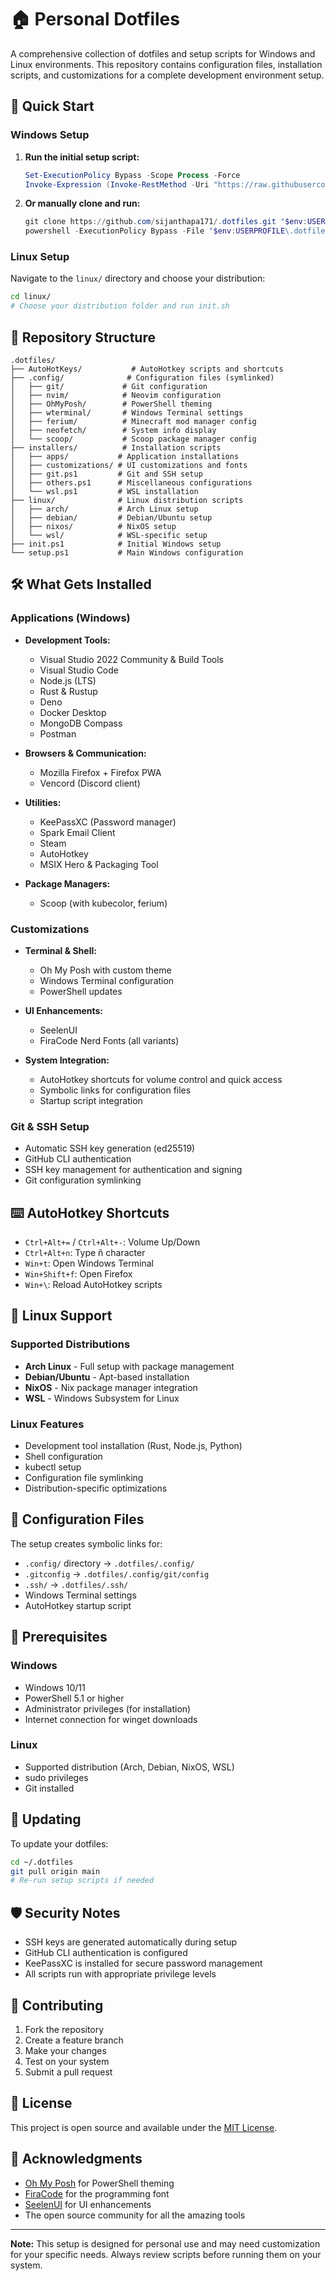 # 🏠 Personal Dotfiles

A comprehensive collection of dotfiles and setup scripts for Windows and Linux environments. This repository contains configuration files, installation scripts, and customizations for a complete development environment setup.

## 🚀 Quick Start

### Windows Setup

1. **Run the initial setup script:**
   ```powershell
   Set-ExecutionPolicy Bypass -Scope Process -Force
   Invoke-Expression (Invoke-RestMethod -Uri "https://raw.githubusercontent.com/sijanthapa171/.dotfiles/main/init.ps1")
   ```

2. **Or manually clone and run:**
   ```powershell
   git clone https://github.com/sijanthapa171/.dotfiles.git "$env:USERPROFILE\.dotfiles"
   powershell -ExecutionPolicy Bypass -File "$env:USERPROFILE\.dotfiles\setup.ps1"
   ```

### Linux Setup

Navigate to the `linux/` directory and choose your distribution:

```bash
cd linux/
# Choose your distribution folder and run init.sh
```

## 📁 Repository Structure

```
.dotfiles/
├── AutoHotKeys/           # AutoHotkey scripts and shortcuts
├── .config/              # Configuration files (symlinked)
│   ├── git/             # Git configuration
│   ├── nvim/            # Neovim configuration
│   ├── OhMyPosh/        # PowerShell theming
│   ├── wterminal/       # Windows Terminal settings
│   ├── ferium/          # Minecraft mod manager config
│   ├── neofetch/        # System info display
│   └── scoop/           # Scoop package manager config
├── installers/          # Installation scripts
│   ├── apps/           # Application installations
│   ├── customizations/ # UI customizations and fonts
│   ├── git.ps1         # Git and SSH setup
│   ├── others.ps1      # Miscellaneous configurations
│   └── wsl.ps1         # WSL installation
├── linux/              # Linux distribution scripts
│   ├── arch/           # Arch Linux setup
│   ├── debian/         # Debian/Ubuntu setup
│   ├── nixos/          # NixOS setup
│   └── wsl/            # WSL-specific setup
├── init.ps1            # Initial Windows setup
└── setup.ps1           # Main Windows configuration
```

## 🛠️ What Gets Installed

### Applications (Windows)
- **Development Tools:**
  - Visual Studio 2022 Community & Build Tools
  - Visual Studio Code
  - Node.js (LTS)
  - Rust & Rustup
  - Deno
  - Docker Desktop
  - MongoDB Compass
  - Postman

- **Browsers & Communication:**
  - Mozilla Firefox + Firefox PWA
  - Vencord (Discord client)

- **Utilities:**
  - KeePassXC (Password manager)
  - Spark Email Client
  - Steam
  - AutoHotkey
  - MSIX Hero & Packaging Tool

- **Package Managers:**
  - Scoop (with kubecolor, ferium)

### Customizations
- **Terminal & Shell:**
  - Oh My Posh with custom theme
  - Windows Terminal configuration
  - PowerShell updates

- **UI Enhancements:**
  - SeelenUI
  - FiraCode Nerd Fonts (all variants)

- **System Integration:**
  - AutoHotkey shortcuts for volume control and quick access
  - Symbolic links for configuration files
  - Startup script integration

### Git & SSH Setup
- Automatic SSH key generation (ed25519)
- GitHub CLI authentication
- SSH key management for authentication and signing
- Git configuration symlinking

## ⌨️ AutoHotkey Shortcuts

- `Ctrl+Alt+=` / `Ctrl+Alt+-`: Volume Up/Down
- `Ctrl+Alt+n`: Type ñ character
- `Win+t`: Open Windows Terminal
- `Win+Shift+f`: Open Firefox
- `Win+\`: Reload AutoHotkey scripts

## 🐧 Linux Support

### Supported Distributions
- **Arch Linux** - Full setup with package management
- **Debian/Ubuntu** - Apt-based installation
- **NixOS** - Nix package manager integration
- **WSL** - Windows Subsystem for Linux

### Linux Features
- Development tool installation (Rust, Node.js, Python)
- Shell configuration
- kubectl setup
- Configuration file symlinking
- Distribution-specific optimizations

## 🔧 Configuration Files

The setup creates symbolic links for:
- `.config/` directory → `.dotfiles/.config/`
- `.gitconfig` → `.dotfiles/.config/git/config`
- `.ssh/` → `.dotfiles/.ssh/`
- Windows Terminal settings
- AutoHotkey startup script

## 🚨 Prerequisites

### Windows
- Windows 10/11
- PowerShell 5.1 or higher
- Administrator privileges (for installation)
- Internet connection for winget downloads

### Linux
- Supported distribution (Arch, Debian, NixOS, WSL)
- sudo privileges
- Git installed

## 🔄 Updating

To update your dotfiles:

```bash
cd ~/.dotfiles
git pull origin main
# Re-run setup scripts if needed
```

## 🛡️ Security Notes

- SSH keys are generated automatically during setup
- GitHub CLI authentication is configured
- KeePassXC is installed for secure password management
- All scripts run with appropriate privilege levels

## 🤝 Contributing

1. Fork the repository
2. Create a feature branch
3. Make your changes
4. Test on your system
5. Submit a pull request

## 📝 License

This project is open source and available under the [MIT License](LICENSE).

## 🙏 Acknowledgments

- [Oh My Posh](https://ohmyposh.dev/) for PowerShell theming
- [FiraCode](https://github.com/tonsky/FiraCode) for the programming font
- [SeelenUI](https://github.com/SeelenTeam/SeelenUI) for UI enhancements
- The open source community for all the amazing tools

---

**Note:** This setup is designed for personal use and may need customization for your specific needs. Always review scripts before running them on your system.
